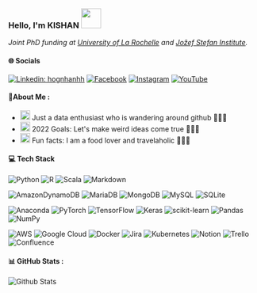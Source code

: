   ### Hello, I'm KISHAN <img src="https://media.giphy.com/media/KyCKg4Z3rmyrXMUNuk/source.gif" width="40"></h2>
<img align='right' width="200">
<p><em>Joint PhD funding at <a href="http://univ-larochelle.fr/">University of La Rochelle</a>  and <a href="https://www.ijs.si/ijsw/JSI">Jožef Stefan Institute</a>.
</em></p>

#### 🌐 Socials
<!-- [![GitHub honghahnh](https://img.shields.io/github/followers/honghanhh?label=follow&style=social)](https://github.com/honghanhh) -->
[![Linkedin: hognhanhh](https://img.shields.io/badge/-HongHanh-blue?style=flat-square&logo=Linkedin&logoColor=white&link=linkedin.com/in/hồng-hạnh-0b886212a/)](https://www.linkedin.com/in/h%E1%BB%93ng-h%E1%BA%A1nh-0b886212a/)
[![Facebook](https://img.shields.io/badge/Facebook-%231877F2.svg?logo=Facebook&logoColor=white)](https://www.facebook.com/hanh.blaow/) 
[![Instagram](https://img.shields.io/badge/Instagram-%23E4405F.svg?logo=Instagram&logoColor=white)](https://www.instagram.com/hg.h.a.n.h/) 
[![YouTube](https://img.shields.io/badge/YouTube-%23FF0000.svg?logo=YouTube&logoColor=white)](https://www.youtube.com/channel/UCgyBpo_mrzZYYpX37y1LPhA) 


 #### 💫About Me :
- <img src="https://media.giphy.com/media/j5oMK60WVe1w9YaaOa/source.gif" width="20"> Just a data enthusiast who is wandering around github 👋👋👋
- <img src="https://media.giphy.com/media/j5oMK60WVe1w9YaaOa/source.gif" width="20"> 2022 Goals: Let's make weird ideas come true 🤣🤣🤣
- <img src="https://media.giphy.com/media/j5oMK60WVe1w9YaaOa/source.gif" width="20"> Fun facts: I am a food lover and travelaholic 👋👋👋

#### 💻 Tech Stack
![Python](https://img.shields.io/badge/python-3670A0?style=flat&logo=python&logoColor=ffdd54) ![R](https://img.shields.io/badge/r-%23276DC3.svg?style=flat&logo=r&logoColor=white) ![Scala](https://img.shields.io/badge/scala-%23DC322F.svg?style=flat&logo=scala&logoColor=white) ![Markdown](https://img.shields.io/badge/markdown-%23000000.svg?style=flat&logo=markdown&logoColor=white) 

![AmazonDynamoDB](https://img.shields.io/badge/Amazon%20DynamoDB-4053D6?style=flat&logo=Amazon%20DynamoDB&logoColor=white) ![MariaDB](https://img.shields.io/badge/MariaDB-003545?style=flat&logo=mariadb&logoColor=white) ![MongoDB](https://img.shields.io/badge/MongoDB-%234ea94b.svg?style=flat&logo=mongodb&logoColor=white) ![MySQL](https://img.shields.io/badge/mysql-%2300f.svg?style=flat&logo=mysql&logoColor=white) ![SQLite](https://img.shields.io/badge/sqlite-%2307405e.svg?style=flat&logo=sqlite&logoColor=white)

![Anaconda](https://img.shields.io/badge/Anaconda-%2344A833.svg?style=flat&logo=anaconda&logoColor=white)  ![PyTorch](https://img.shields.io/badge/PyTorch-%23EE4C2C.svg?style=flat&logo=PyTorch&logoColor=white) ![TensorFlow](https://img.shields.io/badge/TensorFlow-%23FF6F00.svg?style=flat&logo=TensorFlow&logoColor=white) ![Keras](https://img.shields.io/badge/Keras-%23D00000.svg?style=flat&logo=Keras&logoColor=white) ![scikit-learn](https://img.shields.io/badge/scikit--learn-%23F7931E.svg?style=flat&logo=scikit-learn&logoColor=white)  ![Pandas](https://img.shields.io/badge/pandas-%23150458.svg?style=flat&logo=pandas&logoColor=white) ![NumPy](https://img.shields.io/badge/numpy-%23013243.svg?style=flat&logo=numpy&logoColor=white) 

![AWS](https://img.shields.io/badge/AWS-%23FF9900.svg?style=flat&logo=amazon-aws&logoColor=white) ![Google Cloud](https://img.shields.io/badge/Google%20Cloud-%234285F4.svg?style=flat&logo=google-cloud&logoColor=white) ![Docker](https://img.shields.io/badge/docker-%230db7ed.svg?style=flat&logo=docker&logoColor=white) ![Jira](https://img.shields.io/badge/jira-%230A0FFF.svg?style=flat&logo=jira&logoColor=white) ![Kubernetes](https://img.shields.io/badge/kubernetes-%23326ce5.svg?style=flat&logo=kubernetes&logoColor=white) ![Notion](https://img.shields.io/badge/Notion-%23000000.svg?style=flat&logo=notion&logoColor=white) ![Trello](https://img.shields.io/badge/Trello-%23026AA7.svg?style=flat&logo=Trello&logoColor=white) ![Confluence](https://img.shields.io/badge/confluence-%23172BF4.svg?style=flat&logo=confluence&logoColor=white)

#### 📊 GitHub Stats :
<img align="left" alt="Github Stats" src="https://github-readme-stats.vercel.app/api?username=kishanknows&show_icons=true&hide_border=true" />
<!-- <img align="left" src="https://github-readme-stats.vercel.app/api/top-langs?username=honghanhh&show_icons=true&locale=en&layout=compact&hide_border=true" alt="honghanhh" /> -->
<!-- <img align="left" src="https://github-readme-streak-stats.herokuapp.com/?user=honghanhh&show_icons=true&locale=en&layout=compact&hide_border=true" alt="honghanhh" /> -->
